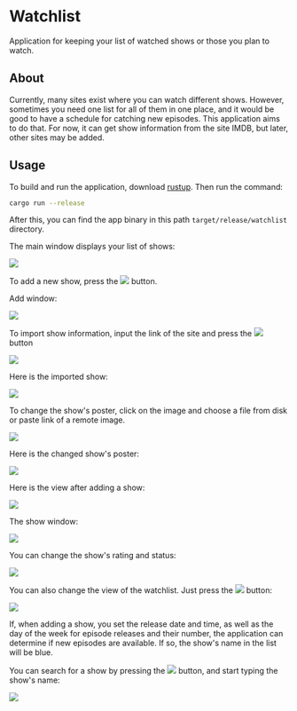 # Watchlist

Application for keeping your list of watched shows or those you plan to watch.

## About

Currently, many sites exist where you can watch different shows. However, sometimes you need one list for all of them in one place, and it would be good to have a schedule for catching new episodes. This application aims to do that. For now, it can get show information from the site IMDB, but later, other sites may be added.

## Usage

To build and run the application, download [rustup](https://rustup.rs). Then run the command:

```bash
cargo run --release
```

After this, you can find the app binary in this path `target/release/watchlist` directory.

The main window displays your list of shows:

![](screenshots/main.png)

To add a new show, press the ![](screenshots/add_button.png) button.

Add window:

![](screenshots/add.png)

To import show information, input the link of the site and press the ![](screenshots/import.png) button

![](screenshots/add2.png)

Here is the imported show:

![](screenshots/add3.png)

To change the show's poster, click on the image and choose a file from disk or paste link of a remote image.

![](screenshots/change_image.png)

Here is the changed show's poster:

![](screenshots/add4.png)

Here is the view after adding a show:

![](screenshots/after_add.png)

The show window:

![](screenshots/the_show.png)

You can change the show's rating and status:

![](screenshots/the_show_is_changing.png)

You can also change the view of the watchlist. Just press the ![](screenshots/view_button.png) button:

![](screenshots/list_view.png)

If, when adding a show, you set the release date and time, as well as the day of the week for episode releases and their number, the application can determine if new episodes are available. If so, the show's name in the list will be blue.

You can search for a show by pressing the ![](screenshots/search_button.png) button, and start typing the show's name:

![](screenshots/search.png)


